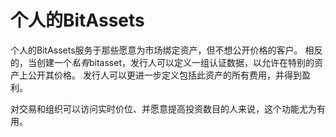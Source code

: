 # 个人的BitAssets

个人的BitAssets服务于那些愿意为市场绑定资产，但不想公开价格的客户。 相反的，当创建一个*私有*bitasset，发行人可以定义一组认证数据，以允许在特别的资产上公开其价格。 发行人可以更进一步定义包括此资产的所有费用，并得到盈利。

对交易和组织可以访问实时价位、并愿意提高投资数目的人来说，这个功能尤为有用。